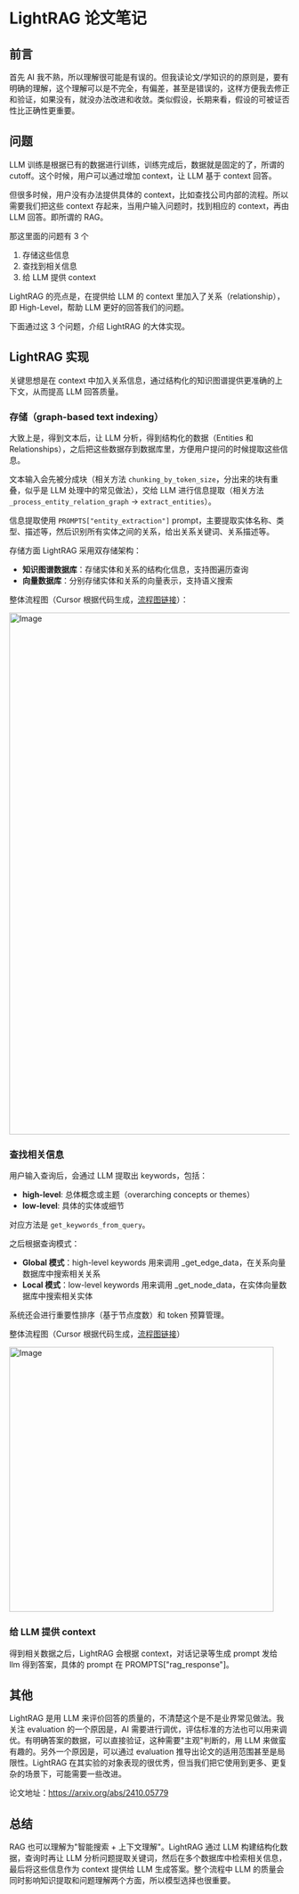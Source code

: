 # LightRAG 论文笔记

## 前言

首先 AI 我不熟，所以理解很可能是有误的。但我读论文/学知识的的原则是，要有明确的理解，这个理解可以是不完全，有偏差，甚至是错误的，这样方便我去修正和验证，如果没有，就没办法改进和收敛。类似假设，长期来看，假设的可被证否性比正确性更重要。

## 问题

LLM 训练是根据已有的数据进行训练，训练完成后，数据就是固定的了，所谓的 cutoff。这个时候，用户可以通过增加 context，让 LLM 基于 context 回答。

但很多时候，用户没有办法提供具体的 context，比如查找公司内部的流程。所以需要我们把这些 context 存起来，当用户输入问题时，找到相应的 context，再由 LLM 回答。即所谓的 RAG。

那这里面的问题有 3 个

1. 存储这些信息
2. 查找到相关信息
3. 给 LLM 提供 context

LightRAG 的亮点是，在提供给 LLM 的 context 里加入了关系（relationship），即 High-Level，帮助 LLM 更好的回答我们的问题。

下面通过这 3 个问题，介绍 LightRAG 的大体实现。

## LightRAG 实现

关键思想是在 context 中加入关系信息，通过结构化的知识图谱提供更准确的上下文，从而提高 LLM 回答质量。

### 存储（graph-based text indexing）
大致上是，得到文本后，让 LLM 分析，得到结构化的数据（Entities 和 Relationships），之后把这些数据存到数据库里，方便用户提问的时候提取这些信息。

文本输入会先被分成块（相关方法 `chunking_by_token_size`，分出来的块有重叠，似乎是 LLM 处理中的常见做法），交给 LLM 进行信息提取（相关方法 `_process_entity_relation_graph` -> `extract_entities`）。

信息提取使用 `PROMPTS["entity_extraction"]` prompt，主要提取实体名称、类型、描述等，然后识别所有实体之间的关系，给出关系关键词、关系描述等。

存储方面 LightRAG 采用双存储架构：
- **知识图谱数据库**：存储实体和关系的结构化信息，支持图遍历查询
- **向量数据库**：分别存储实体和关系的向量表示，支持语义搜索

整体流程图（Cursor 根据代码生成，[流程图链接](https://www.mermaidchart.com/play?utm_source=mermaid_live_editor&utm_medium=share#pako:eNq9V0tvJDUQ_ivWrMSFzG66O5OQEVop8-qNNoFkZ4WQCBp53NUzzfRrbXeSASFxCBckQEqQ9gICceGEuHLix-wfgJ-A3Xa7H9MTKYtELtMuV3311cNl54sOSTzo9DvdbvciJknsB4v-RYxQiNdJxvvID67Bu4jzbT9MrsgSU45ejoQOy-YLitMlGmGO55gB--Si88_Pr2_-_vN7I0NTnlC8EL9rxiFiF51PJbz6Gw2s3OTuG_Q8Tq5C8ISiqzAH78_p0zdf_Yo-gGTvM_RE_PKrhK4-Fp9nCeMLCtPzk0JpymlGeEZxiCiEmAdJzJZByop9BcopvgTKhNKrDGgATTZ2zuaHb9E45gFfo4-ACPYVLpOj4-lUEDj3KI65-DgNwsvMeNFmEM3B84J4YTamEAn9gCBQGgwwJcuGd0d5f41eVCJ4MIea8T1Mqmmq84HYq1b35ORUFfa3X-Q3Oo45UExy21oEYlOV87s_ikyMr7lWLfwfx6lsq5dwzRFZZvGq2Pgw4_lObilKg96thWICOKNJlAo9lckZGA9NLrqYN8gNAcciB9KUAGMNKmcULoMkYwg2yBacjkQOpVw0Dmh6W-iIE8SDOIN7eKky3_1U5GiaRRGmwee4JU2nWciDNATkASM0SPNsNNmdAl2AV1XZQo5VPTVp7RW0ag30P5CrNmIrRdWP4u9IUbxBo4RkkQgKDWUHyS5E3e5TNFAVv0VH5FUW0HKUoJOErEzAg1x5WOnp_ma_Gu2h0ladffv79v6TcWl70yUIx97mQPIFBOLmBJSuLOXLdG5Ora19h7rNKj2L0pyY3DWFCeRJrR_Uoa18OMXgPcNUTGl5sF8AE4ZsI471k9qs8MRkL-GcHG7Ulsxpo5boHTSu6W3vNIM_UvDbss-a7Zm3G4qKBOhx22zQIOYJIskSqGwiBbIufaoyjFQZbv_acjetCuksn5OzIGb8cZYyoHwWi0tV6sjLDwzbwNupUtlBfJ2CcTvOvY43Qt1-PloCrlfqQWGPVdjj_xC2FFfCZpTkMfMF34z9CoLFkpdJV305KS4QMZVTLI5w4yau9t5EWVjF4JokNMJiJoizIeKTPHTeYxyBuE4q7ksMFfREHznxUIBYnhnhuHZ1mot05mcxKc01a6fIWdvDoRgGs0tvrjNV7Q3jR1CMgOPa-RorB24zLa1PhKqhq-zuSY6qjnCqyiM-VrAWLyyPbcmVq3LlvmWuXB2KydX2Z05tYr5N2iZqLD1TTO-kK5CP0fYLwdXaavUsXxwL0zc_fi0ssbdGvqB2Lp6M61q_PpZTYmCVlaoJJAclsEs3SuCU814K5MOpnM5aYpfDSEuc8pxqyZ6-wY_6_X6qbgeRES0cCGEow1TLoSXXYVQs7frSaYMY1W1G0sbTD3stG9dVxi0qkzboidUqleamtIXQ2cR026zdVky3DdNtwXxWSxgJMWMj8JEITvwXFIb9R74Pc2e-wzhNViCWvQPfOtDL7lXg8WXfSa93SBImtP9od3e3gVT403B7BPu9XQNnw4Hn2FvhfN9vwJmYNN4hsQ_mJd4-tuaH-AF4ZeY0oG0d7vuOAbR6-z2yWwe07wOUyTSp6x3YtoHy3ttzrN793Dpf_guGpRKH)）：


<img width="936" alt="Image" src="https://github.com/user-attachments/assets/410da0b3-77dd-42e5-bbc5-a80cd853c0c6" />

### 查找相关信息
用户输入查询后，会通过 LLM 提取出 keywords，包括：
- **high-level**: 总体概念或主题（overarching concepts or themes）
- **low-level**: 具体的实体或细节

对应方法是 `get_keywords_from_query`。

之后根据查询模式：
- **Global 模式**：high-level keywords 用来调用 _get_edge_data，在关系向量数据库中搜索相关关系
- **Local 模式**：low-level keywords 用来调用 _get_node_data，在实体向量数据库中搜索相关实体

系统还会进行重要性排序（基于节点度数）和 token 预算管理。

整体流程图（Cursor 根据代码生成，[流程图链接](https://www.mermaidchart.com/play#pako:eNqlV0tv20YQ_isLB8mldCJLVtIQRQpLpJw2dpzGeRySQFiSQ5EwRbK7K8tqEiCHFijapkEeQC4tEhQoeip67ak_Jn-g-QmdffApyU1RATZA7uzMNzPfPPhww88C2LA3JozmEbnl3E8J_s6eJZ-l-Uzop51779-8ekpuc2Dkixmwhf2Jxy5cuRtRQbwZj1PgnDBIqIizlEdxzgmcxFx8-oBsbl4hA7z-21uyt7dvk2uwmGcsIO6JYNSX8g-0jdLusgS5EVEOWmCgNW6hyhe_kxssm-bCJkf6Dh9DeUkhVD7YGviXErh6ezAT6vXnhwfXyTwWUXnfYBlsaStdtPLyO3KDMg4SPrkJPEcPQakxAEkUT6JxAseQjAs9jfMkm7eO2y7vYwo2D3Pw4zD2iUMF9dBhFeoYuMHUVZiGD9-_-fEPnQV173FL117m00SdIG4R6fdDefdRdfSIOFs6p24qYrEgd8AXGSOHQJkfGXiOjoIjo_DiLwJSEuGMjwPvfBVME-JlJ9XpPogoC-xCP4-ncUKZtMiVqUY-RJaPjwqZ0l6BRvvv9HROBlT4UYF-L8uOZrnSdZRm8wSCCYwVocdxysX5CYhxim7zsSevKcFdENrEguQsy4HVbfW0rW1p61tjy4EJAyBDmvgzzfT1BqWxcaAu1G0Wd6GwHE_zjAma-kAYTY9K-9vafl_m6DUZxWlQuHqzXmUf4rE8afvtZ2mKCYGgWbRtWu4mmbeOS7WzR8Q1ZKqDW0kpV1PKNZRqWF_Nq3XF9T-ItcpnV7PLbbCr4c6HcGxVrOvWlpnmaqa5Daa5qOY_0U09n0a3Bog1pHM16VxJuue_atINS6K4phqV4hG23aZOSIM8i1PB27UVgKBxskQtVCywV5MdzmHqJQvD-76CMJLB-J7cRHDkHDlEsLLxzhKjXb3wFrZCb5E5IEWEOrnFZqkv_ZWnIjuClCSYdFG6aPTrp5F-kNx9-TMZZWyK46wAJpuw7uLGcZvEgUVSOgWLiEWO_7G6fBbnZWpKutiEMx-lJsIqJ8uy-C1p5naK6GxZkAIDZpEwTmCcY621A4bpwHIr5g_ZhRSYsmZ80YW1W5u0RgRaV43iXS3fmqOMTsasPuNMFRZR-ai2AzQq7DoVM4ZWEppOZhTpS1M-B1YY0-iu3nv30zcIBEXTNp7S0XL6HS64gCnHQpAM0ud85uk9xRkUx_fub5D3b15__fefz5qTc0EOchMjfn_DmJG_O85g5fBzBsqld09-waY1pXjmm2ZCcAcp-VxmkZfi2iXMoxFCSkMQxOmEY8SmiD8o2CSlMYQBiVPbjOpz5OrCY3FAprJfN3F29QBY1VdPR9soTsOuZbjNEv4w0Kbxr0W96wx0D71WdCqya1JWKtNtTgfrQgNEorpsFVnTBf2qC3ISovey9BFqKadN4L51DIwjvKxMvYGGDaq9KOE-VzFkNc1Q5iAvOKYL63RuoYDi1vMVa2wJdgfrcfEVcDKTxRQ3k2PkeZFMAWxaxWOIBT3JWCxvezjrzM4oSaeGZBNKV7e2FV2j4s4iFRFwpZCBwH3zGBPt63qvwmt6CceTCBjiNQVeSuxT9AP_pESqkqA29xD3wrUZqJbYNeHXRzr6jaW3GfT9A0dtIM_e1rbfEtko82fIdV3rmz5iZ2Wp1OldlK9ZcbEITDWzpZVLcRi4kFS0yd0owymE30LyPwZHfmnwOvcKjDIdPzytr1VtkPVCPx3q0uqEeKu1DurTuon2ajaXOBdWs_rXYZYL0asnRbGvwjzMph5-AQaE5rje0CWkgww_sI6LpiWby6RZrCtAos48gRMyxaEfb4bUB-lVG-Myo8y-grO_WDyqj4fzOIFk668WPvOmWy398g02sGoLb7xw2xJuW6L6fJSvZTOoBqB5021BPhSLBDuZfvYTyrkDIUmSqdwFEvtMGILX8ywuGO4z-Ni_FG5dMo-b8zgQkd3LTyw_SzBwZzqdTktTUMxErW7bp2G_U6rrwqWg112rLgzDljpMsY9f-4jYKOxuXb4Y9kqFW_2Lfb_TVNg9TaGcH6Wrlz_uVNggvOh3Ov-OraYQQ29hrDF69ZdO13J6lrNtOX3L7Vpuz3K3LdwFi9DUZXesQdcaWbhPVZ7Wz4cK8MbjfwBkCQIx)）

<img width="475" alt="Image" src="https://github.com/user-attachments/assets/a475e93f-78c6-4be6-98b3-48ea5bf14a29" />


### 给 LLM 提供 context
得到相关数据之后，LightRAG 会根据 context，对话记录等生成 prompt 发给 llm 得到答案，具体的 prompt 在 PROMPTS["rag_response"]。

## 其他
LightRAG 是用 LLM 来评价回答的质量的，不清楚这个是不是业界常见做法。我关注 evaluation 的一个原因是，AI 需要进行调优，评估标准的方法也可以用来调优。有明确答案的数据，可以直接验证，这种需要"主观"判断的，用 LLM 来做蛮有趣的。另外一个原因是，可以通过 evaluation 推导出论文的适用范围甚至是局限性。LightRAG 在其实验的对象表现的很优秀，但当我们把它使用到更多、更复杂的场景下，可能需要一些改进。

论文地址：https://arxiv.org/abs/2410.05779

## 总结
RAG 也可以理解为"智能搜索 + 上下文理解"。LightRAG 通过 LLM 构建结构化数据，查询时再让 LLM 分析问题提取关键词，然后在多个数据库中检索相关信息，最后将这些信息作为 context 提供给 LLM 生成答案。整个流程中 LLM 的质量会同时影响知识提取和问题理解两个方面，所以模型选择也很重要。
